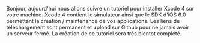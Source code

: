 Bonjour, aujourd'hui nous allons suivre un tutoriel pour installer Xcode 4 sur votre machine. 
Xcode 4 contient le simulateur ainsi que le SDK d'iOS 6.0 permettant la création / maintenance de vos applications. 
Les liens de téléchargement sont permanent et upload sur Github pour ne jamais avoir un serveur fermé. 
La création de ce tutoriel sera très bientot complété. 

